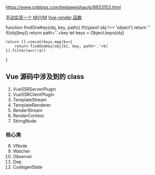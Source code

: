 <https://www.cnblogs.com/tiedaweishao/p/8933153.html>

[手动实现一个 MVVM](https://juejin.im/post/5abdd6f6f265da23793c4458)
[Vue-render 函数](http://blog.cgsdream.org/2016/11/23/vue-source-analysis-3/)

function findOneKey(obj, key, path){
    if(typeof obj !== 'object') return ''
    if(obj[key]) return path+'.'+key
    let keys = Object.keys(obj)
    
    return [].concat(keys.map(k=>{
        return findOneKey(obj[k], key, path+'.'+k)
    }).filter(a=>!!a))
}

## Vue 源码中涉及到的 class
1. VueSSRServerPlugin
2. VueSSRClientPlugin
3. TemplateStream
4. TemplateRenderer
5. RenderStream
6. RenderContext
7. StringNode

### 核心类
8. VNode
9. Watcher
10. Observer
11. Dep
12. CodegenState